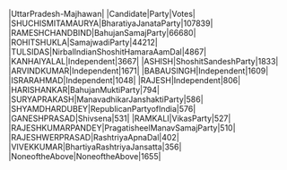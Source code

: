  
|UttarPradesh-Majhawan|
|Candidate|Party|Votes|
|SHUCHISMITAMAURYA|BharatiyaJanataParty|107839|
|RAMESHCHANDBIND|BahujanSamajParty|66680|
|ROHITSHUKLA|SamajwadiParty|44212|
|TULSIDAS|NirbalIndianShoshitHamaraAamDal|4867|
|KANHAIYALAL|Independent|3667|
|ASHISH|ShoshitSandeshParty|1833|
|ARVINDKUMAR|Independent|1671|
|BABAUSINGH|Independent|1609|
|ISRARAHMAD|Independent|1048|
|RAJESH|Independent|806|
|HARISHANKAR|BahujanMuktiParty|794|
|SURYAPRAKASH|ManavadhikarJanshaktiParty|586|
|SHYAMDHARDUBEY|RepublicanPartyofIndia|576|
|GANESHPRASAD|Shivsena|531|
|RAMKALI|VikasParty|527|
|RAJESHKUMARPANDEY|PragatisheelManavSamajParty|510|
|RAJESHWERPRASAD|RashtriyaApnaDal|402|
|VIVEKKUMAR|BhartiyaRashtriyaJansatta|356|
|NoneoftheAbove|NoneoftheAbove|1655|
